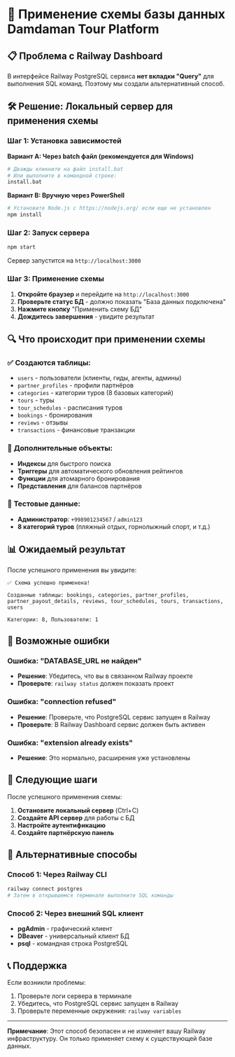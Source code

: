 # 🚀 Применение схемы базы данных Damdaman Tour Platform

## 📋 Проблема с Railway Dashboard

В интерфейсе Railway PostgreSQL сервиса **нет вкладки "Query"** для выполнения SQL команд. Поэтому мы создали альтернативный способ.

## 🛠️ Решение: Локальный сервер для применения схемы

### Шаг 1: Установка зависимостей

**Вариант A: Через batch файл (рекомендуется для Windows)**
```bash
# Дважды кликните на файл install.bat
# Или выполните в командной строке:
install.bat
```

**Вариант B: Вручную через PowerShell**
```bash
# Установите Node.js с https://nodejs.org/ если еще не установлен
npm install
```

### Шаг 2: Запуск сервера

```bash
npm start
```

Сервер запустится на `http://localhost:3000`

### Шаг 3: Применение схемы

1. **Откройте браузер** и перейдите на `http://localhost:3000`
2. **Проверьте статус БД** - должно показать "База данных подключена"
3. **Нажмите кнопку** "Применить схему БД"
4. **Дождитесь завершения** - увидите результат

## 🔍 Что происходит при применении схемы

### ✅ **Создаются таблицы:**
- `users` - пользователи (клиенты, гиды, агенты, админы)
- `partner_profiles` - профили партнёров
- `categories` - категории туров (8 базовых категорий)
- `tours` - туры
- `tour_schedules` - расписания туров
- `bookings` - бронирования
- `reviews` - отзывы
- `transactions` - финансовые транзакции

### 🔧 **Дополнительные объекты:**
- **Индексы** для быстрого поиска
- **Триггеры** для автоматического обновления рейтингов
- **Функции** для атомарного бронирования
- **Представления** для балансов партнёров

### 👤 **Тестовые данные:**
- **Администратор**: `+998901234567` / `admin123`
- **8 категорий туров** (пляжный отдых, горнолыжный спорт, и т.д.)

## 📊 Ожидаемый результат

После успешного применения вы увидите:

```
✅ Схема успешно применена!

Созданные таблицы: bookings, categories, partner_profiles, 
partner_payout_details, reviews, tour_schedules, tours, transactions, users

Категории: 8, Пользователи: 1
```

## 🚨 Возможные ошибки

### Ошибка: "DATABASE_URL не найден"
- **Решение**: Убедитесь, что вы в связанном Railway проекте
- **Проверьте**: `railway status` должен показать проект

### Ошибка: "connection refused"
- **Решение**: Проверьте, что PostgreSQL сервис запущен в Railway
- **Проверьте**: В Railway Dashboard сервис должен быть активен

### Ошибка: "extension already exists"
- **Решение**: Это нормально, расширения уже установлены

## 🎯 Следующие шаги

После успешного применения схемы:

1. **Остановите локальный сервер** (Ctrl+C)
2. **Создайте API сервер** для работы с БД
3. **Настройте аутентификацию**
4. **Создайте партнёрскую панель**

## 🔧 Альтернативные способы

### Способ 1: Через Railway CLI
```bash
railway connect postgres
# Затем в открывшемся терминале выполните SQL команды
```

### Способ 2: Через внешний SQL клиент
- **pgAdmin** - графический клиент
- **DBeaver** - универсальный клиент БД
- **psql** - командная строка PostgreSQL

## 📞 Поддержка

Если возникли проблемы:
1. Проверьте логи сервера в терминале
2. Убедитесь, что PostgreSQL сервис запущен в Railway
3. Проверьте переменные окружения: `railway variables`

---

**Примечание**: Этот способ безопасен и не изменяет вашу Railway инфраструктуру. Он только применяет схему к существующей базе данных.
